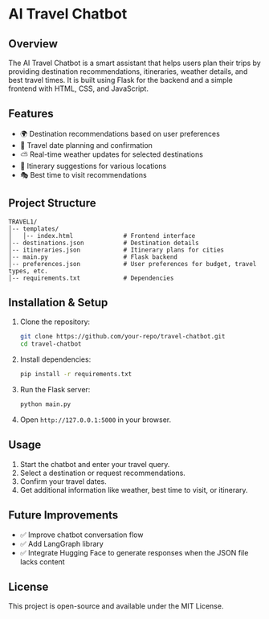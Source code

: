 # AI Travel Chatbot

## Overview

The AI Travel Chatbot is a smart assistant that helps users plan their trips by providing destination recommendations, itineraries, weather details, and best travel times. It is built using Flask for the backend and a simple frontend with HTML, CSS, and JavaScript.

## Features

- 🌍 Destination recommendations based on user preferences
- 📅 Travel date planning and confirmation
- ⛅ Real-time weather updates for selected destinations
- 📝 Itinerary suggestions for various locations
- 🎭 Best time to visit recommendations

## Project Structure

```
TRAVEL1/
│-- templates/
│   │-- index.html              # Frontend interface
│-- destinations.json           # Destination details
│-- itineraries.json            # Itinerary plans for cities
│-- main.py                     # Flask backend
│-- preferences.json            # User preferences for budget, travel types, etc.
│-- requirements.txt            # Dependencies
```

## Installation & Setup

1. Clone the repository:

   ```bash
   git clone https://github.com/your-repo/travel-chatbot.git
   cd travel-chatbot
   ```

2. Install dependencies:

   ```bash
   pip install -r requirements.txt
   ```

3. Run the Flask server:

   ```bash
   python main.py
   ```

4. Open `http://127.0.0.1:5000` in your browser.

## Usage

1. Start the chatbot and enter your travel query.
2. Select a destination or request recommendations.
3. Confirm your travel dates.
4. Get additional information like weather, best time to visit, or itinerary.

## Future Improvements

- ✅ Improve chatbot conversation flow
- ✅ Add LangGraph library
- ✅ Integrate Hugging Face to generate responses when the JSON file lacks content

## License

This project is open-source and available under the MIT License.


